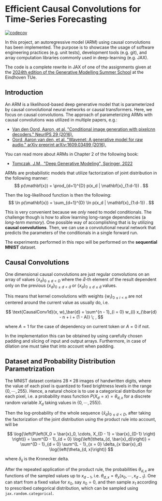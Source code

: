 # Efficient Causal Convolutions for Time-Series Forecasting

[![codecov](https://codecov.io/gh/stefanocampanella/devtools_scicomp_project_2025/graph/badge.svg?token=VOWYD2SB14)](https://codecov.io/gh/stefanocampanella/devtools_scicomp_project_2025)

In this project, an autoregressive model (ARM) using causal convolutions has been implemented. The purpose is to 
showcase the usage of software engineering practices (e.g. unit tests), development tools (e.g. git), and array 
computation libraries commonly used in deep-learning (e.g. JAX).

The code is a complete rewrite in JAX of one of the assignments given at the [2024th edition of the Generative Modelling 
Summer School](https://gemss.ai/2024/) at the Eindhoven TUe. 

## Introduction

An ARM is a likelihood-based deep generative model that is parameterized by causal convolutional neural networks or 
causal transformers. Here, we focus on causal convolutions. The approach of parameterizing ARMs with causal 
convolutions was utilized in multiple papers, e.g.:
- [Van den Oord, Aaron, et al. "Conditional image generation with pixelcnn decoders." NeurIPS 29 (2016).](https://proceedings.neurips.cc/paper/6527-conditional-image-generation-with-pixelcnn-decoders)
- [Oord, Aaron van den, et al. "Wavenet: A generative model for raw audio." arXiv preprint arXiv:1609.03499 (2016).](https://arxiv.org/abs/1609.03499)

You can read more about ARMs in Chapter 2 of the following book:
- [Tomczak, J.M., "Deep Generative Modeling", Springer, 2022](https://link.springer.com/book/10.1007/978-3-030-93158-2) 

ARMs are probabilistic models that utilize factorization of joint distribution in the following manner:
$$
p(\mathbf{x}) = \prod_{d=1}^{D} p(x_d | \mathbf{x}_{1:d-1}) .
$$

Then the log-likelihood function is then the following:
$$
\ln p(\mathbf{x}) = \sum_{d=1}^{D} \ln p(x_d | \mathbf{x}_{1:d-1}) .
$$

This is very convenient because we *only* need to model conditionals. The challenge though is how to allow learning 
long-range dependencies (a *long-term memory*). One possible way of accomplishing that is by utilizing 
**causal convolutions**. Then, we can use a convolutional neural network that predicts the parameters of the 
conditionals in a single forward run.

The experiments performed in this repo will be performed on the **sequential MNIST** dataset.

## Causal Convolutions

One dimensional causal convolutions are just regular convolutions on an array of values $\{x_d\}_{0 \leq d < D}$ where 
the $\bar{d}$-th element of the result dependent only on the previous 
$\{x_d\}_{0 \leq d < \bar{d}}$ or $\{x_d\}_{0 \leq d \leq \bar{d}}$ values.

This means that kernel convolutions with weights $\{w_i\}_{0 \leq i < n}$ are not centered around the current value as 
usually do, i.e.

$$
\text{CausalConv1d}(x, w)_\bar{d} = \sum^{n - 1}_{i = 0} w_{i} x_{\bar{d} - n + i + (1 - A)} \; ,
$$

where $A = 1$ for the case of dependency on current token or $A = 0$ if not. 

In the implementation this can be obtained by using carefully chosen padding and slicing of input and output arrays. 
Furthermore, in case of dilation one must take that into account when padding.

## Dataset and Probability Distribution Parametrization

The MNIST dataset contains $28\times28$ images of handwritten digits, where the value of each pixel is quantized to 
fixed brightness levels in the range $\{0, \cdots, 255 \}$. Hence, a natural choice is to use a categorical 
distribution for each pixel, i.e. a probability mass function $P\left(X_d = x \right) = \theta_{d, x}$ for a discrete 
random variable $X_d$ taking values in $\{0, \cdots, 255\}$).

Then the log-probability of the whole sequence $\{\bar{x}_d\}_{0 \leq d < D}$, after taking the factorization of the 
joint distribution using the product rule into account, will be

$$
\log{\left(P\left(X_0 = \bar{x}_0, \cdots, X_{D - 1} = \bar{x}_{D-1} \right) \right)} = 
\sum^{D - 1}_{d = 0} \log{\left(\theta_{d, \bar{x}_d}\right)} = 
\sum^{D - 1}_{d = 0} \sum^{L - 1}_{x = 0} \delta_{x \bar{x}_d} \log{\left(\theta_{d, x}\right)}
$$

where $\delta_{i j}$ is the Kronecker delta.

After the repeated application of the product rule, the probabilities $\theta_{d, x}$ are functions of the sampled 
values up to $x_{d - 1}$, i.e. $\theta_{d, x} = \theta_x\left(x_0, \cdots, x_{d - 1}\right)$. One can start from a 
fixed value for $x_0$, say $x_0 = 0$, and then sample $x_1$ according to prescribed categorical distribution, which 
can be sampled using `jax.random.categorical`.